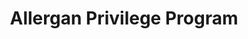 ---
layout: default
title: Allergan Privilege Program
description: Allergan, Inc., with headquarters in Irvine, California, is a global specialty pharmaceutical company that develops and commercializes innovative products for the eye care, neuromodulator, skin care and other specialty markets. In addition to its discovery-to-development research programs, Allergan has global marketing and sales capabilities in over 100 countries that deliver value to our customers, satisfy unmet medical needs and improve people's lives.
img: allergan.png
link: allerganprivilege.cas
group: inno 
---